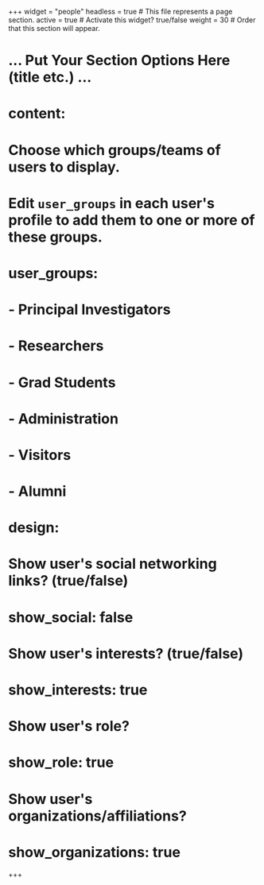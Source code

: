 +++
widget = "people"
headless = true  # This file represents a page section.
active = true  # Activate this widget? true/false
weight = 30  # Order that this section will appear.
# ... Put Your Section Options Here (title etc.) ...

# content:
  # Choose which groups/teams of users to display.
  #   Edit `user_groups` in each user's profile to add them to one or more of these groups.
#  user_groups:
#   - Principal Investigators
#    - Researchers
#    - Grad Students
#    - Administration
#    - Visitors
#    - Alumni
# design:
  # Show user's social networking links? (true/false)
#  show_social: false
  # Show user's interests? (true/false)
#  show_interests: true
  # Show user's role?
#  show_role: true
  # Show user's organizations/affiliations?
#  show_organizations: true

+++